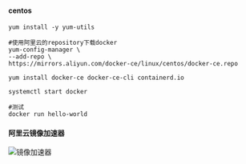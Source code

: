 #### centos

```shell
yum install -y yum-utils

#使用阿里云的repository下载docker
yum-config-manager \
--add-repo \
https://mirrors.aliyun.com/docker-ce/linux/centos/docker-ce.repo

yum install docker-ce docker-ce-cli containerd.io

systemctl start docker

#测试
docker run hello-world
```

#### 阿里云镜像加速器

![镜像加速器](./aliyun.png)



